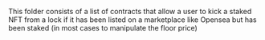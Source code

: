 This folder consists of a list of contracts that allow a user to kick a staked NFT from a lock if it has been listed on a marketplace like Opensea but has been staked (in most cases to manipulate the floor price)
